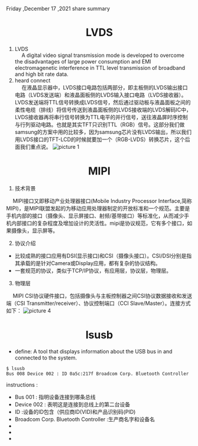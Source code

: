 Friday ,December 17 ,2021  share summary
# <center>  LVDS 
1. LVDS  
&emsp;  A digital  video signal transmission mode is developed to overcome the disadvantages of large power consumption and EMI electromagenetic interference in TTL level transmission of broadband and high bit rate data.
2. heard connect    
&emsp;  在液晶显示器中，LVDS接口电路包括两部分，即主板侧的LVDS输出接口电路（LVDS发送端）和液晶面板侧的LVDS输入接口电路（LVDS接收器）。LVDS发送端将TTL信号转换成LVDS信号，然后通过驱动板与液晶面板之间的柔性电缆（排线）将信号传送到液晶面板侧的LVDS接收端的LVDS解码IC中，LVDS接收器再将串行信号转换为TTL电平的并行信号，送往液晶屏时序控制与行列驱动电路。也就是其实TFT只识别TTL（RGB）信号。这部分我们做samsung的方案中用的比较多，因为samsung芯片没有LVDS输出，所以我们用LVDS接口的TFT-LCD的时候就要加一个（RGB-LVDS）转换芯片，这个后面我们重点说。
![picture 1](../images/d31d2b85cfdb989d18c4a7e9c55bdb630582ef39c29af72a888bd23b6108d7ac.png)  



# <center>  MIPI
1. 技术背景
   
&emsp;  MIPI接口又即移动产业处理器接口(Mobile Industry Processor Interface,简称MIPI)，是MIPI联盟发起的为移动应用处理器制定的开放标准和一个规范。主要是手机内部的接口（摄像头、显示屏接口、射频/基带接口）等标准化，从而减少手机内部接口的复杂程度及增加设计的灵活性。mipi是协议规范，它有多个接口，如果摄像头，显示屏等。

2. 协议介绍
- 比较成熟的接口应用有DSI(显示接口)和CSI（摄像头接口）。CSI/DSI分别是指其承载的是针对Camera或Display应用，都有复杂的协议结构。
- 一套规范的协议，类似于TCP/IP协议，有应用层，协议层，物理层。
3. 物理层

&emsp;  MIPI CSI协议硬件接口，包括摄像头与主板控制器之间CSI协议数据接收和发送端（CSI Transmitter/receiver）、协议控制端口（CCI Slave/Master）。连接方式如下：
![picture 4](../images/6cbcb341cab6a3fc7c840df07737506ed7aceb6e33eb3651690bb80106f9649f.png)  



# <center>  lsusb
- define: A tool that displays information about the USB bus in and connected to the system.
```
$ lsusb
Bus 008 Device 002 : ID 0a5c:217f Broadcom Corp. Bluetooth Controller
```
instructions :
- Bus 001 : 指明设备连接到哪条总线
- Device 002 : 表明这是连接到总线上的第二台设备
- ID :设备的ID包含（供应商ID(VID)和产品识别码(PID)
- Broadcom Corp. Bluetooth Controller :生产商名字和设备名
- 
-
-


